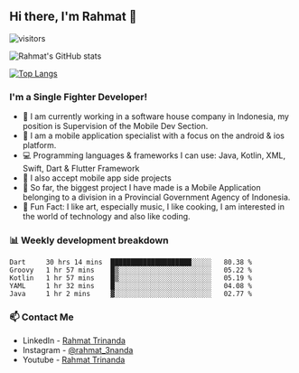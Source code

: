 ## Hi there, I'm Rahmat 👋
![visitors](https://visitor-badge.glitch.me/badge?page_id=https://github.com/rahmat3nanda/)

![Rahmat's GitHub stats](https://github-readme-stats.vercel.app/api?username=rahmat3nanda&count_private=true&show_icons=true&theme=radical)

[![Top Langs](https://github-readme-stats.vercel.app/api/top-langs/?username=rahmat3nanda&show_icons=true&theme=radical&layout=compact)](https://github.com/rahmat3nanda/github-readme-stats)

### I'm a Single Fighter Developer!
- :office: I am currently working in a software house company in Indonesia, my position is Supervision of the Mobile Dev Section.
- :iphone: I am a mobile application specialist with a focus on the android & ios platform.
- :computer: Programming languages & frameworks I can use: Java, Kotlin, XML, Swift, Dart & Flutter Framework
- :handshake: I also accept mobile app side projects
- :police_car: So far, the biggest project I have made is a Mobile Application belonging to a division in a Provincial Government Agency of Indonesia.
- :notebook: Fun Fact: I like art, especially music, I like cooking, I am interested in the world of technology and also like coding.

### 📊 Weekly development breakdown

<!--START_SECTION:waka-->
```text
Dart     30 hrs 14 mins  ████████████████████░░░░░   80.38 % 
Groovy   1 hr 57 mins    █▒░░░░░░░░░░░░░░░░░░░░░░░   05.22 % 
Kotlin   1 hr 57 mins    █▒░░░░░░░░░░░░░░░░░░░░░░░   05.19 % 
YAML     1 hr 32 mins    █░░░░░░░░░░░░░░░░░░░░░░░░   04.08 % 
Java     1 hr 2 mins     ▓░░░░░░░░░░░░░░░░░░░░░░░░   02.77 % 
```
<!--END_SECTION:waka-->

### 📫 Contact Me
- LinkedIn - [Rahmat Trinanda](https://www.linkedin.com/in/rahmat-trinanda/)
- Instagram - [@rahmat_3nanda](https://www.instagram.com/rahmat_3nanda/)
- Youtube - [Rahmat Trinanda](https://www.youtube.com/channel/UCmhq5_o2cDpYsTtBl24XEAw)
